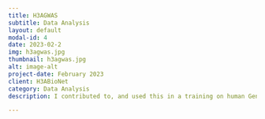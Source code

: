 ```yaml
---
title: H3AGWAS
subtitle: Data Analysis
layout: default
modal-id: 4
date: 2023-02-2
img: h3agwas.jpg
thumbnail: h3agwas.jpg
alt: image-alt
project-date: February 2023
client: H3ABioNet
category: Data Analysis
description: I contributed to, and used this in a training on human Genome Wide Association Study (GWAS)

---
```

